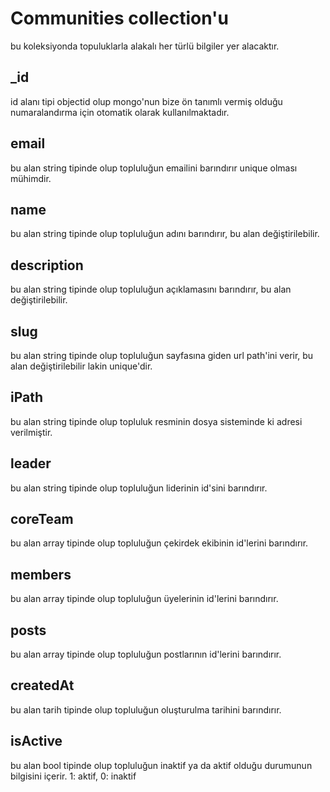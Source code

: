# Communities collection'u
bu koleksiyonda topuluklarla alakalı her türlü bilgiler yer alacaktır.

## _id
id alanı tipi objectid olup mongo'nun bize ön tanımlı vermiş olduğu numaralandırma için otomatik olarak kullanılmaktadır.

## email
bu alan string tipinde olup topluluğun emailini barındırır unique olması mühimdir.

## name
bu alan string tipinde olup topluluğun adını barındırır, bu alan değiştirilebilir.

## description
bu alan string tipinde olup topluluğun açıklamasını barındırır, bu alan değiştirilebilir.

## slug
bu alan string tipinde olup topluluğun sayfasına giden url path'ini verir, bu alan değiştirilebilir lakin unique'dir.

## iPath
bu alan string tipinde olup topluluk resminin dosya sisteminde ki adresi verilmiştir.

## leader
bu alan string tipinde olup topluluğun liderinin id'sini barındırır.

## coreTeam
bu alan array tipinde olup topluluğun çekirdek ekibinin id'lerini barındırır.

## members
bu alan array tipinde olup topluluğun üyelerinin id'lerini barındırır.

## posts
bu alan array tipinde olup topluluğun postlarının id'lerini barındırır.

## createdAt
bu alan tarih tipinde olup topluluğun oluşturulma tarihini barındırır.

## isActive
bu alan bool tipinde olup topluluğun inaktif ya da aktif olduğu durumunun bilgisini içerir. 1: aktif, 0: inaktif